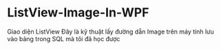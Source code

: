 # ListView-Image-In-WPF
Giao diện ListView
Đây là kỹ thuật lấy đường dẫn Image trên máy tính lưu vào bảng trong SQL mà tôi đã học được
